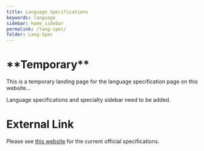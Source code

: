 ```yaml
---
title: Language Specifications 
keywords: language
sidebar: home_sidebar 
permalink: /lang-spec/ 
folder: Lang-Spec 
---
```


# \*\*Temporary\*\* #   

This is a temporary landing page for the language specification page on this website...  

Language specifications and specialty sidebar need to be added.


# External Link 
Please see [this website](http://gracelang.org/applications/documentation/spec/) for the current official specifications. 

